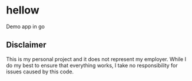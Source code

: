 # hellow

Demo app in go

## Disclaimer

This is my personal project and it does not represent my employer. While I do my best to ensure that everything works, I take no responsibility for issues caused by this code.